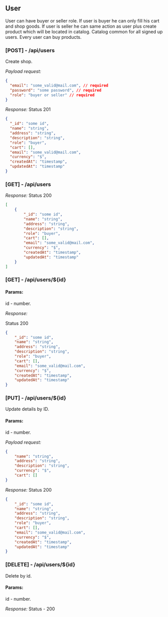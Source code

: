 ## User
User can have buyer or seller role.
If user is buyer he can only fill his cart and shop goods.
If user is seller he can same action as user plus create product which will be located in catalog.
Catalog common for all signed up users. Every user can buy products.


### [POST] - /api/users

Create shop.

*Payload request:*
```json
{
  "email": "some_valid@mail.com", // required
  "password": "some password", // required
  "role": "buyer or seller" // required
}
```

*Response:*
Status 201
```json
{
  "_id": "some id",
  "name": "string",
  "address": "string",
  "description": "string",
  "role": "buyer",
  "cart": [],
  "email": "some_valid@mail.com",
  "currency": "$",
  "createdAt": "timestamp",
  "updatedAt": "timestamp"
}
```

### [GET] - /api/users

*Response:*
Status 200

```json
[
    {
        "_id": "some id",
        "name": "string",
        "address": "string",
        "description": "string",
        "role": "buyer",
        "cart": [],
        "email": "some_valid@mail.com",
        "currency": "$",
        "createdAt": "timestamp",
        "updatedAt": "timestamp"
    }
]
```

### [GET] - /api/users/${id}

#### Params:
id - number.

*Response:*

Status 200

```json
{
    "_id": "some id",
    "name": "string",
    "address": "string",
    "description": "string",
    "role": "buyer",
    "cart": [],
    "email": "some_valid@mail.com",
    "currency": "$",
    "createdAt": "timestamp",
    "updatedAt": "timestamp"
}
```

### [PUT] - /api/users/${id}

Update details by ID.
#### Params:
id - number.



*Payload request:*
```json
{
    "name": "string",
    "address": "string",
    "description": "string",
    "currency": "$",
    "cart": []
}
```

*Response:*
Status 200

```json
{
    "_id": "some id",
    "name": "string",
    "address": "string",
    "description": "string",
    "role": "buyer",
    "cart": [],
    "email": "some_valid@mail.com",
    "currency": "$",
    "createdAt": "timestamp",
    "updatedAt": "timestamp"
}
```

### [DELETE] - /api/users/${id}

Delete by id.
#### Params:
id - number.

*Response:*
Status - 200